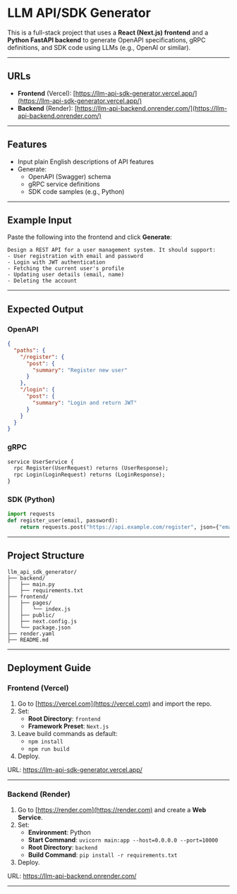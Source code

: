 # LLM API/SDK Generator

This is a full-stack project that uses a **React (Next.js) frontend** and a **Python FastAPI backend** to generate OpenAPI specifications, gRPC definitions, and SDK code using LLMs (e.g., OpenAI or similar).

---

##  URLs

- **Frontend** (Vercel): [https://llm-api-sdk-generator.vercel.app/](https://llm-api-sdk-generator.vercel.app/)
- **Backend** (Render): [https://llm-api-backend.onrender.com/](https://llm-api-backend.onrender.com/)

---

## Features

- Input plain English descriptions of API features
- Generate:
  - OpenAPI (Swagger) schema
  - gRPC service definitions
  - SDK code samples (e.g., Python)

---

## Example Input

Paste the following into the frontend and click **Generate**:

```
Design a REST API for a user management system. It should support:
- User registration with email and password
- Login with JWT authentication
- Fetching the current user's profile
- Updating user details (email, name)
- Deleting the account
```

---

## Expected Output

###  OpenAPI
```json
{
  "paths": {
    "/register": {
      "post": {
        "summary": "Register new user"
      }
    },
    "/login": {
      "post": {
        "summary": "Login and return JWT"
      }
    }
  }
}
```

###  gRPC
```proto
service UserService {
  rpc Register(UserRequest) returns (UserResponse);
  rpc Login(LoginRequest) returns (LoginResponse);
}
```

###  SDK (Python)
```python
import requests
def register_user(email, password):
    return requests.post("https://api.example.com/register", json={"email": email, "password": password})
```

---

##  Project Structure

```
llm_api_sdk_generator/
├── backend/
│   ├── main.py
│   ├── requirements.txt
├── frontend/
│   ├── pages/
│   │   └── index.js
│   ├── public/
│   ├── next.config.js
│   └── package.json
├── render.yaml
├── README.md
```

---

##  Deployment Guide

### Frontend (Vercel)

1. Go to [https://vercel.com](https://vercel.com) and import the repo.
2. Set:
   - **Root Directory**: `frontend`
   - **Framework Preset**: `Next.js`
3. Leave build commands as default:
   - `npm install`
   - `npm run build`
4. Deploy.

URL: https://llm-api-sdk-generator.vercel.app/

---

### Backend (Render)

1. Go to [https://render.com](https://render.com) and create a **Web Service**.
2. Set:
   - **Environment**: Python
   - **Start Command**: `uvicorn main:app --host=0.0.0.0 --port=10000`
   - **Root Directory**: `backend`
   - **Build Command**: `pip install -r requirements.txt`
3. Deploy.

URL: https://llm-api-backend.onrender.com/

---
